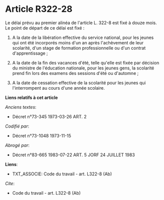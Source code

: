 # Article R322-28

Le délai prévu au premier alinéa de l'article L. 322-8 est fixé à douze mois. Le point de départ de ce délai est fixé :

1. A la date de la libération effective du service national, pour les jeunes qui ont été incorporés moins d'un an après
l'achèvement de leur scolarité, d'un stage de formation professionnelle ou d'un contrat d'apprentissage ;

2. A la date de la fin des vacances d'été, telle qu'elle est fixée par décision du ministre de l'éducation nationale, pour
les jeunes gens, la scolarité prend fin lors des examens des sessions d'été ou d'automne ;

3. A la date de cessation effective de la scolarité pour les jeunes qui l'interrompent au cours d'une année scolaire.

**Liens relatifs à cet article**

_Anciens textes_:

  - Décret n°73-345 1973-03-26 ART. 2

_Codifié par_:

  - Décret n°73-1048 1973-11-15

_Abrogé par_:

  - Décret n°83-665 1983-07-22 ART. 5 JORF 24 JUILLET 1983

**Liens**:

  - TXT_ASSOCIE: Code du travail - art. L322-8 (Ab)

_Cite_:

  - Code du travail - art. L322-8 (Ab)
